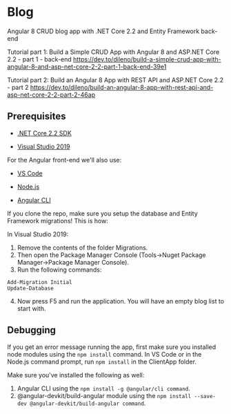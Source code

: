 # Blog
Angular 8 CRUD blog app with .NET Core 2.2 and Entity Framework back-end

Tutorial part 1: Build a Simple CRUD App with Angular 8 and ASP.NET Core 2.2 - part 1 - back-end
https://dev.to/dileno/build-a-simple-crud-app-with-angular-8-and-asp-net-core-2-2-part-1-back-end-39e1

Tutorial part 2: Build an Angular 8 App with REST API and ASP.NET Core 2.2 - part 2
https://dev.to/dileno/build-an-angular-8-app-with-rest-api-and-asp-net-core-2-2-part-2-46ap

## Prerequisites

* [.NET Core 2.2 SDK](https://dotnet.microsoft.com/download)

* [Visual Studio 2019](https://visualstudio.microsoft.com/vs/)

For the Angular front-end we'll also use:

* [VS Code](https://code.visualstudio.com/)

* [Node.js](https://nodejs.org/en/)

* [Angular CLI](https://cli.angular.io/)

If you clone the repo, make sure you setup the database and Entity Framework migrations!
This is how:

In Visual Studio 2019:

1. Remove the contents of the folder Migrations.
2. Then open the Package Manager Console (Tools->Nuget Package Manager->Package Manager Console).
3. Run the following commands:

```
Add-Migration Initial
Update-Database
```

4. Now press F5 and run the application. You will have an empty blog list to start with.

## Debugging
If you get an error message running the app, first make sure you installed node modules using the `npm install` command.
In VS Code or in the Node.js command prompt, run `npm install` in the ClientApp folder.

Make sure you've installed the following as well:
1. Angular CLI using the `npm install -g @angular/cli command`.
2. @angular-devkit/build-angular module using the `npm install --save-dev @angular-devkit/build-angular command`. 
